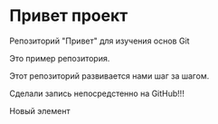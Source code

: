 # Привет проект
Репозиторий "Привет" для изучения основ Git

Это пример репозитория.

Этот репозиторий развивается нами шаг за шагом.

Сделали запись непосредстенно на GitHub!!!

Новый элемент
